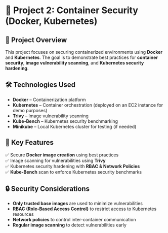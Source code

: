 # 🐳 Project 2: Container Security (Docker, Kubernetes)

## 📌 Project Overview
This project focuses on securing containerized environments using **Docker** and **Kubernetes**. The goal is to demonstrate best practices for **container security**, **image vulnerability scanning**, and **Kubernetes security hardening**.

## 🛠️ Technologies Used
- **Docker** – Containerization platform
- **Kubernetes** – Container orchestration (deployed on an EC2 instance for demo purposes)
- **Trivy** – Image vulnerability scanning
- **Kube-Bench** – Kubernetes security benchmarking
- **Minikube** – Local Kubernetes cluster for testing (if needed)

## 🔑 Key Features
✅ Secure **Docker image creation** using best practices  
✅ Image scanning for vulnerabilities using **Trivy**  
✅ Kubernetes security hardening with **RBAC & Network Policies**  
✅ **Kube-Bench** scan to enforce Kubernetes security benchmarks  

## 🔒 Security Considerations
- **Only trusted base images** are used to minimize vulnerabilities  
- **RBAC (Role-Based Access Control)** to restrict access to Kubernetes resources  
- **Network policies** to control inter-container communication  
- **Regular image scanning** to detect vulnerabilities early